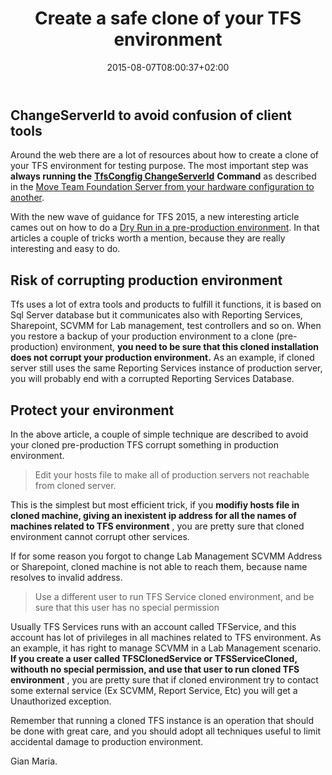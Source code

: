 ﻿---
title: "Create a safe clone of your TFS environment"
description: ""
date: 2015-08-07T08:00:37+02:00
draft: false
tags: [TestLab,Tfs]
categories: [Team Foundation Server]
---
## 

## ChangeServerId to avoid confusion of client tools

Around the web there are a lot of resources about how to create a clone of your TFS environment for testing purpose. The most important step was  **always running the** [**TfsCongfig ChangeServerId**](https://www.google.it/search?q=tfsconfig+changeserverid&amp;ie=&amp;oe=) **Command** as described in the [Move Team Foundation Server from your hardware configuration to another](https://msdn.microsoft.com/en-us/library/ms404869.aspx).

With the new wave of guidance for TFS 2015, a new interesting article cames out on how to do a [Dry Run in a pre-production environment](https://msdn.microsoft.com/en-us/Library/vs/alm/TFS/upgrade/pre-production). In that articles a couple of tricks worth a mention, because they are really interesting and easy to do.

## 

## Risk of corrupting production environment

Tfs uses a lot of extra tools and products to fulfill it functions, it is based on Sql Server database but it communicates also with Reporting Services, Sharepoint, SCVMM for Lab management, test controllers and so on. When you restore a backup of your production environment to a clone (pre-production) environment,  **you need to be sure that this cloned installation does not corrupt your production environment.** As an example, if cloned server still uses the same Reporting Services instance of production server, you will probably end with a corrupted Reporting Services Database.

## Protect your environment

In the above article, a couple of simple technique are described to avoid your cloned pre-production TFS corrupt something in production environment.

> Edit your hosts file to make all of production servers not reachable from cloned server.

This is the simplest but most efficient trick, if you **modifiy hosts file in cloned machine, giving an inexistent ip address for all the names of machines related to TFS environment** , you are pretty sure that cloned environment cannot corrupt other services.

If for some reason you forgot to change Lab Management SCVMM Address or Sharepoint, cloned machine is not able to reach them, because name resolves to invalid address.

> Use a different user to run TFS Service cloned environment, and be sure that this user has no special permission

Usually TFS Services runs with an account called TFService, and this account has lot of privileges in all machines related to TFS environment. As an example, it has right to manage SCVMM in a Lab Management scenario.  **If you create a user called TFSClonedService or TFSServiceCloned, withouth no special permission, and use that user to run cloned TFS environment** , you are pretty sure that if cloned environment try to contact some external service (Ex SCVMM, Report Service, Etc) you will get a Unauthorized exception.

Remember that running a cloned TFS instance is an operation that should be done with great care, and you should adopt all techniques useful to limit accidental damage to production environment.

Gian Maria.
